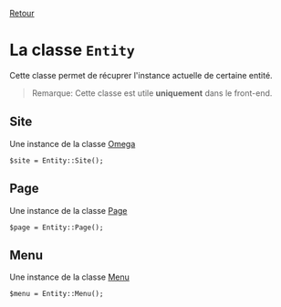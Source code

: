 [Retour](../../classes.md)

# La classe `Entity`
Cette classe permet de récuprer l'instance actuelle de certaine entité.
> Remarque: Cette classe est utile **uniquement** dans le front-end.

## Site
Une instance de la classe  [Omega](./omega.md)
```
$site = Entity::Site();
```

## Page
Une instance de la classe  [Page](./page.md)
```
$page = Entity::Page();
```

## Menu
Une instance de la classe  [Menu](./menu.md)
```
$menu = Entity::Menu();
```